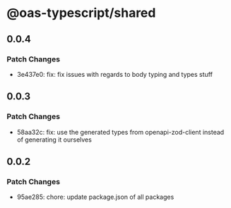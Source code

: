 # @oas-typescript/shared

## 0.0.4

### Patch Changes

- 3e437e0: fix: fix issues with regards to body typing and types stuff

## 0.0.3

### Patch Changes

- 58aa32c: fix: use the generated types from openapi-zod-client instead of generating it ourselves

## 0.0.2

### Patch Changes

- 95ae285: chore: update package.json of all packages
